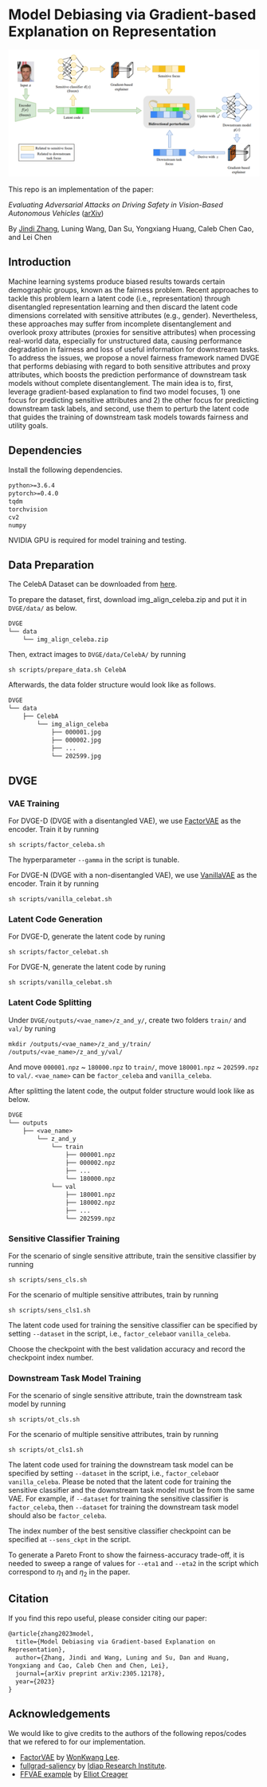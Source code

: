 # Model Debiasing via Gradient-based Explanation on Representation

![framework diagram](https://github.com/DexterJZ/dexterjz.github.io/blob/main/images/dvge.png)

This repo is an implementation of the paper:

*Evaluating Adversarial Attacks on Driving Safety in Vision-Based Autonomous Vehicles* ([arXiv](https://arxiv.org/abs/2305.12178))

By [Jindi Zhang](https://dexterjz.github.io/), Luning Wang, Dan Su, Yongxiang Huang, Caleb Chen Cao, and Lei Chen

## Introduction

Machine learning systems produce biased results towards certain demographic groups, known as the fairness problem. Recent approaches to tackle this problem learn a latent code (i.e., representation) through disentangled representation learning and then discard the latent code dimensions correlated with sensitive attributes (e.g., gender). Nevertheless, these approaches may suffer from incomplete disentanglement and overlook proxy attributes (proxies for sensitive attributes) when processing real-world data, especially for unstructured data, causing performance degradation in fairness and loss of useful information for downstream tasks. To address the issues, we propose a novel fairness framework named DVGE that performs debiasing with regard to both sensitive attributes and proxy attributes, which boosts the prediction performance of downstream task models without complete disentanglement. The main idea is to, first, leverage gradient-based explanation to find two model focuses, 1) one focus for predicting sensitive attributes and 2) the other focus for predicting downstream task labels, and second, use them to perturb the latent code that guides the training of downstream task models towards fairness and utility goals.

## Dependencies

Install the following dependencies.
```
python>=3.6.4
pytorch>=0.4.0
tqdm
torchvision
cv2
numpy
```

NVIDIA GPU is required for model training and testing.

## Data Preparation

The CelebA Dataset can be downloaded from [here](http://mmlab.ie.cuhk.edu.hk/projects/CelebA.html).

To prepare the dataset, first, download img_align_celeba.zip and put it in `DVGE/data/` as below.
```
DVGE
└── data
    └── img_align_celeba.zip
```

Then, extract images to ```DVGE/data/CelebA/``` by running
```
sh scripts/prepare_data.sh CelebA
```

Afterwards, the data folder structure would look like as follows.
```
DVGE
└── data
    ├── CelebA
        └── img_align_celeba
            ├── 000001.jpg
            ├── 000002.jpg
            ├── ...
            └── 202599.jpg
```

## DVGE

### VAE Training

For DVGE-D (DVGE with a disentangled VAE), we use [FactorVAE](http://proceedings.mlr.press/v80/kim18b/kim18b.pdf) as the encoder. Train it by running
```
sh scripts/factor_celeba.sh
```

The hyperparameter `--gamma` in the script is tunable.

For DVGE-N (DVGE with a non-disentangled VAE), we use [VanillaVAE](https://arxiv.org/pdf/1312.6114.pdf) as the encoder. Train it by running
```
sh scripts/vanilla_celebat.sh
```

### Latent Code Generation

For DVGE-D, generate the latent code by runing
```
sh scripts/factor_celebat.sh
```

For DVGE-N, generate the latent code by runing
```
sh scripts/vanilla_celebat.sh
```

### Latent Code Splitting

Under `DVGE/outputs/<vae_name>/z_and_y/`, create two folders `train/` and `val/` by runing
```
mkdir /outputs/<vae_name>/z_and_y/train/ /outputs/<vae_name>/z_and_y/val/
```

And move `000001.npz` ~ `180000.npz` to `train/`, move `180001.npz` ~ `202599.npz` to `val/`. `<vae_name>` can be `factor_celeba` and `vanilla_celeba`.

After splitting the latent code, the output folder structure would look like as below.
```
DVGE
└── outputs
    ├── <vae_name>
        └── z_and_y
            └── train
                ├── 000001.npz
                ├── 000002.npz
                ├── ...
                └── 180000.npz
            └── val
                ├── 180001.npz
                ├── 180002.npz
                ├── ...
                └── 202599.npz
```

### Sensitive Classifier Training

For the scenario of single sensitive attribute, train the sensitive classifier by running
```
sh scripts/sens_cls.sh
```

For the scenario of multiple sensitive attributes, train by running
```
sh scripts/sens_cls1.sh
```

The latent code used for training the sensitive classifier can be specified by setting `--dataset` in the script, i.e., `factor_celeba`or `vanilla_celeba`.

Choose the checkpoint with the best validation accuracy and record the checkpoint index number.

### Downstream Task Model Training

For the scenario of single sensitive attribute, train the downstream task model by running
```
sh scripts/ot_cls.sh
```

For the scenario of multiple sensitive attributes, train by running
```
sh scripts/ot_cls1.sh
```

The latent code used for training the downstream task model can be specified by setting `--dataset` in the script, i.e., `factor_celeba`or `vanilla_celeba`. Please be noted that the latent code for training the sensitive classifier and the downstream task model must be from the same VAE. For example, if `--dataset` for training the sensitive classifier is `factor_celeba`, then `--dataset` for training the downstream task model should also be `factor_celeba`.

The index number of the best sensitive classifier checkpoint can be specified at `--sens_ckpt` in the script.

To generate a Pareto Front to show the fairness-accuracy trade-off, it is needed to sweep a range of values for `--eta1` and `--eta2` in the script which correspond to $\eta_{1}$ and $\eta_{2}$ in the paper.

## Citation

If you find this repo useful, please consider citing our paper:
```
@article{zhang2023model,
  title={Model Debiasing via Gradient-based Explanation on Representation},
  author={Zhang, Jindi and Wang, Luning and Su, Dan and Huang, Yongxiang and Cao, Caleb Chen and Chen, Lei},
  journal={arXiv preprint arXiv:2305.12178},
  year={2023}
}
```

## Acknowledgements

We would like to give credits to the authors of the following repos/codes that we refered to for our implementation.
- [FactorVAE](https://github.com/1Konny/FactorVAE) by [WonKwang Lee](https://github.com/1Konny/).
- [fullgrad-saliency](https://github.com/idiap/fullgrad-saliency) by [Idiap Research Institute](https://github.com/idiap).
- [FFVAE example](https://gist.github.com/ecreager/e152782ba8c459009ddcae680b4c7684) by [Elliot Creager](https://www.cs.toronto.edu/~creager/)
